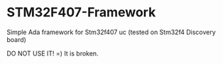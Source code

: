 # STM32F407-Framework
Simple Ada framework for Stm32f407 uc (tested on Stm32f4 Discovery board)

DO NOT USE IT! =) It is broken.
